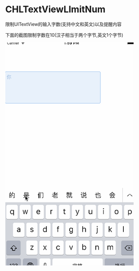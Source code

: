 # CHLTextViewLImitNum
限制UITextView的输入字数(支持中文和英文)以及提醒内容

下面的截图限制字数在10(汉子相当于两个字节,英文1个字节)

![](https://github.com/CHLAndLXB/CHLTextViewLImitNum/raw/master/CHLTextViewLimitNum/4444.gif)
